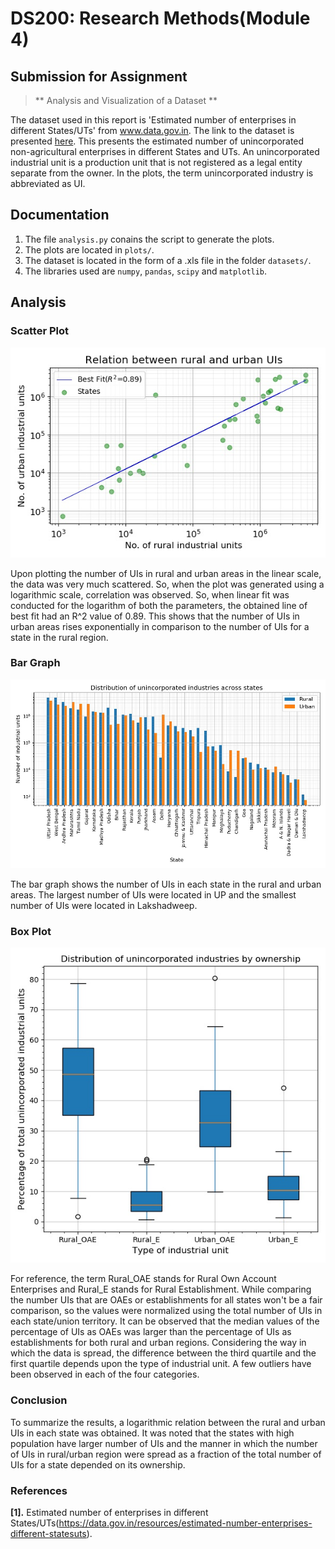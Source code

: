 # DS200: Research Methods(Module 4)

## Submission for Assignment

> ** Analysis and Visualization of a Dataset **

The dataset used in this report is 'Estimated number of enterprises in different States/UTs' from www.data.gov.in. The link to the dataset is presented [here]( https://data.gov.in/resources/estimated-number-enterprises-different-statesuts"). This presents the estimated number of unincorporated non-agricultural enterprises in different States and UTs. An unincorporated industrial unit is a production unit that is not registered as a legal entity separate from the owner. In the plots, the term unincorporated industry is abbreviated as UI.

## Documentation
1. The file ```analysis.py``` conains the script to generate the plots.
2. The plots are located in ```plots/```.
3. The dataset is located in the form of a .xls file in the folder ```datasets/```.
4. The libraries used are ```numpy```, ```pandas```, ```scipy``` and ```matplotlib```. 

## Analysis

### Scatter Plot
![scatterplot](plots/scatterplot.jpg)

Upon plotting the number of UIs in rural and urban areas in the linear scale, the data was very much scattered. So, when the plot was generated using a logarithmic scale, correlation was observed. So, when linear fit was conducted for the logarithm of both the parameters, the obtained line of best fit had an R^2 value of 0.89. This shows that the number of UIs in urban areas rises exponentially in comparison to the number of UIs for a state in the rural region.

### Bar Graph
![bargraph](plots/bargraph.jpg)

The bar graph shows the number of UIs in each state in the rural and urban areas. The largest number of UIs were located in UP and the smallest number of UIs were located in Lakshadweep.

### Box Plot
![boxplot](plots/boxplot.jpg)

For reference, the term Rural_OAE stands for Rural Own Account Enterprises and Rural_E stands for Rural Establishment. While comparing the number UIs that are OAEs or establishments for all states won't be a fair comparison, so the values were normalized using the total number of UIs in each state/union territory. It can be observed that the median values of the percentage of UIs  as OAEs was larger than the percentage of UIs as establishments for both rural and urban regions. Considering the way in which the data is spread, the difference between the third quartile and the first quartile depends upon the type of industrial unit. A few outliers have been observed in each of the four categories.

### Conclusion
To summarize the results, a logarithmic relation between the rural and urban UIs in each state was obtained. It was noted that the states with high population have larger number of UIs and the manner in which the number of UIs in rural/urban region were spread as a fraction of the total number of UIs for a state depended on its ownership.

### References
<b id="my_anchor">[1].</b> Estimated number of enterprises in different States/UTs(https://data.gov.in/resources/estimated-number-enterprises-different-statesuts).
